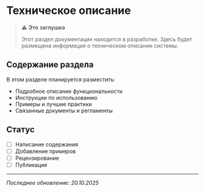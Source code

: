 # Техническое описание

> ⚠️ **Это заглушка**
> 
> Этот раздел документации находится в разработке. Здесь будет размещена информация о техническом описании системы.

## Содержание раздела

В этом разделе планируется разместить:

- Подробное описание функциональности
- Инструкции по использованию
- Примеры и лучшие практики
- Связанные документы и регламенты

## Статус

- [ ] Написание содержания
- [ ] Добавление примеров
- [ ] Рецензирование
- [ ] Публикация

---

*Последнее обновление: 20.10.2025*
